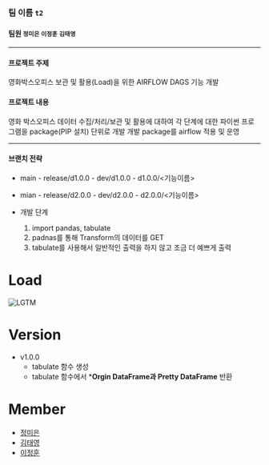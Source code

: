 ### 팀 이름 `t2`
#### 팀원 `정미은` `이정훈` `김태영`
***

#### 프로젝트 주제

영화박스오피스 보관 및 활용(Load)을 위한 AIRFLOW DAGS 기능 개발

#### 프로젝트 내용

영화 박스오피스 데이터 수집/처리/보관 및 활용에 대하여 
각 단계에 대한 파이썬 프로그램을 package(PIP 설치) 단위로  개발
개발 package를 airflow 적용 및 운영

***

#### 브랜치 전략

- main - release/d1.0.0 - dev/d1.0.0 - d1.0.0/<기능이름>
- mian - release/d2.0.0 - dev/d2.0.0 - d2.0.0/<기능이름>

- 개발 단계
    1. import pandas, tabulate
    2. padnas를 통해 Transform의 데이터를 GET
    3. tabulate를 사용해서 일반적인 출력을 하지 않고 조금 더 예쁘게 출력

# Load

![LGTM](https://i.lgtm.fun/2t8b.png)

# Version
- v1.0.0
  - tabulate 함수 생성
  - tabulate 함수에서 ***Orgin DataFrame과 Pretty DataFrame** 반환
	

# Member
- [정미은](https://github.com/orgs/DE32-Team-Two/people/hahahellooo)
- [김태영](https://github.com/orgs/DE32-Team-Two/people/tbongkim03)
- [이정훈](https://github.com/orgs/DE32-Team-Two/people/Jeonghoon2)

